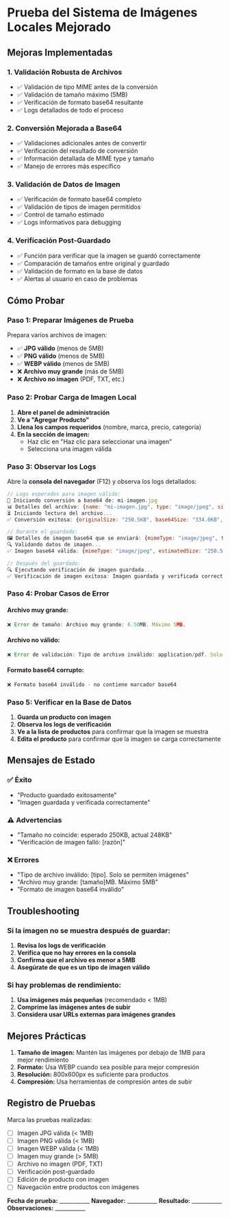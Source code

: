 # Prueba del Sistema de Imágenes Locales Mejorado

## Mejoras Implementadas

### 1. **Validación Robusta de Archivos**
- ✅ Validación de tipo MIME antes de la conversión
- ✅ Validación de tamaño máximo (5MB)
- ✅ Verificación de formato base64 resultante
- ✅ Logs detallados de todo el proceso

### 2. **Conversión Mejorada a Base64**
- ✅ Validaciones adicionales antes de convertir
- ✅ Verificación del resultado de conversión
- ✅ Información detallada de MIME type y tamaño
- ✅ Manejo de errores más específico

### 3. **Validación de Datos de Imagen**
- ✅ Verificación de formato base64 completo
- ✅ Validación de tipos de imagen permitidos
- ✅ Control de tamaño estimado
- ✅ Logs informativos para debugging

### 4. **Verificación Post-Guardado**
- ✅ Función para verificar que la imagen se guardó correctamente
- ✅ Comparación de tamaños entre original y guardado
- ✅ Validación de formato en la base de datos
- ✅ Alertas al usuario en caso de problemas

## Cómo Probar

### Paso 1: Preparar Imágenes de Prueba
Prepara varios archivos de imagen:
- ✅ **JPG válido** (menos de 5MB)
- ✅ **PNG válido** (menos de 5MB)  
- ✅ **WEBP válido** (menos de 5MB)
- ❌ **Archivo muy grande** (más de 5MB)
- ❌ **Archivo no imagen** (PDF, TXT, etc.)

### Paso 2: Probar Carga de Imagen Local

1. **Abre el panel de administración**
2. **Ve a "Agregar Producto"**
3. **Llena los campos requeridos** (nombre, marca, precio, categoría)
4. **En la sección de imagen:**
   - Haz clic en "Haz clic para seleccionar una imagen"
   - Selecciona una imagen válida

### Paso 3: Observar los Logs

Abre la **consola del navegador** (F12) y observa los logs detallados:

```javascript
// Logs esperados para imagen válida:
🔄 Iniciando conversión a base64 de: mi-imagen.jpg
📊 Detalles del archivo: {name: "mi-imagen.jpg", type: "image/jpeg", size: "250.5KB"}
⏳ Iniciando lectura del archivo...
✅ Conversión exitosa: {originalSize: "250.5KB", base64Size: "334.0KB", mimeType: "image/jpeg"}

// Durante el guardado:
🖼️ Detalles de imagen base64 que se enviará: {mimeType: "image/jpeg", totalLength: 342016}
🔍 Validando datos de imagen...
✅ Imagen base64 válida: {mimeType: "image/jpeg", estimatedSize: "250.5KB"}

// Después del guardado:
🔍 Ejecutando verificación de imagen guardada...
✅ Verificación de imagen exitosa: Imagen guardada y verificada correctamente
```

### Paso 4: Probar Casos de Error

#### **Archivo muy grande:**
```javascript
❌ Error de tamaño: Archivo muy grande: 6.50MB. Máximo 5MB.
```

#### **Archivo no válido:**
```javascript
❌ Error de validación: Tipo de archivo inválido: application/pdf. Solo se permiten imágenes.
```

#### **Formato base64 corrupto:**
```javascript
❌ Formato base64 inválido - no contiene marcador base64
```

### Paso 5: Verificar en la Base de Datos

1. **Guarda un producto con imagen**
2. **Observa los logs de verificación**
3. **Ve a la lista de productos** para confirmar que la imagen se muestra
4. **Edita el producto** para confirmar que la imagen se carga correctamente

## Mensajes de Estado

### ✅ **Éxito**
- "Producto guardado exitosamente"
- "Imagen guardada y verificada correctamente"

### ⚠️ **Advertencias**
- "Tamaño no coincide: esperado 250KB, actual 248KB"
- "Verificación de imagen falló: [razón]"

### ❌ **Errores**
- "Tipo de archivo inválido: [tipo]. Solo se permiten imágenes"
- "Archivo muy grande: [tamaño]MB. Máximo 5MB"
- "Formato de imagen base64 inválido"

## Troubleshooting

### Si la imagen no se muestra después de guardar:
1. **Revisa los logs de verificación**
2. **Verifica que no hay errores en la consola**
3. **Confirma que el archivo es menor a 5MB**
4. **Asegúrate de que es un tipo de imagen válido**

### Si hay problemas de rendimiento:
1. **Usa imágenes más pequeñas** (recomendado < 1MB)
2. **Comprime las imágenes antes de subir**
3. **Considera usar URLs externas para imágenes grandes**

## Mejores Prácticas

1. **Tamaño de imagen:** Mantén las imágenes por debajo de 1MB para mejor rendimiento
2. **Formato:** Usa WEBP cuando sea posible para mejor compresión
3. **Resolución:** 800x600px es suficiente para productos
4. **Compresión:** Usa herramientas de compresión antes de subir

## Registro de Pruebas

Marca las pruebas realizadas:

- [ ] Imagen JPG válida (< 1MB)
- [ ] Imagen PNG válida (< 1MB)  
- [ ] Imagen WEBP válida (< 1MB)
- [ ] Imagen muy grande (> 5MB)
- [ ] Archivo no imagen (PDF, TXT)
- [ ] Verificación post-guardado
- [ ] Edición de producto con imagen
- [ ] Navegación entre productos con imágenes

**Fecha de prueba:** ___________
**Navegador:** ___________
**Resultado:** ___________
**Observaciones:** ___________
